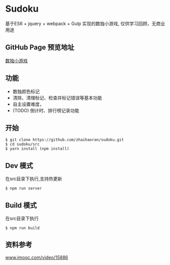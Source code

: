# Sudoku

基于ES6 + jquery + webpack + Gulp 实现的数独小游戏, 仅供学习回顾，无商业用途

## GitHub Page 预览地址

[数独小游戏](https://zhaihaoran.github.io/sudoku/)

## 功能

* 数独颜色标记
* 清除、清理标记、检查并标记错误等基本功能
* 自主设置难度，
* (TODO) 倒计时、排行榜记录功能

## 开始

```shell
$ git clone https://github.com/zhaihaoran/sudoku.git
$ cd sudoku/src
$ yarn install (npm install)
```

## Dev 模式

在src目录下执行,支持热更新

```shell
$ npm run server
```

## Build 模式

在src目录下执行

```shell
$ npm run build
```

## 资料参考

www.imooc.com/video/15886
